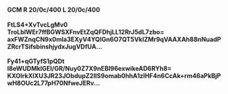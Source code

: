 #### GCM R 20/0c/400 L 20/0c/400
**FtLS4+XvTvcLgMv0**<br/>**TroLblWEr7ffBGWSXFnvEtZqQFDhjLL12RrJ5dL7zbo=**<br/>**axFWZnqCN9x0mla3EXyV4YQIGn6O7QT5VkIZMr9qVAAXAh88nNuadPZRcrTSifsbinshjydxJugVDfUA...**<br/><br/>
**Fy41+qGTyfS1pQDt**<br/>**l8eWUDMkIGEI/GR/Nuy0Z7X9nEBI96exwikeAD6RYh8=**<br/>**KXOIrkXlXU3JR23JObdupZ2IIS9omab0hhA1zIHF4n6CcAk+rm46aPkBjPwH8OUc2L77pH70NfweJERv...**